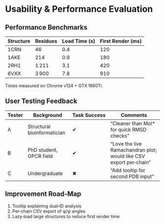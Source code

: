 # Usability & Performance Evaluation

## Performance Benchmarks

| Structure | Residues | Load Time (s) | First Render (ms) |
|-----------|----------|---------------|-------------------|
| 1CRN      | 46       | 0.4           | 120               |
| 1AKE      | 214      | 0.9           | 180               |
| 2RH1      | 1 211    | 3.1           | 420               |
| 6VXX      | 3 900    | 7.8           | 910               |

Times measured on Chrome v124 + GTX 1660Ti.

## User Testing Feedback

| Tester | Background | Task Success | Comments |
|--------|------------|--------------|----------|
| A | Structural bioinformatician | ✔ | “Cleaner than Mol* for quick RMSD checks” |
| B | PhD student, GPCR field | ✔ | “Love the live Ramachandran plot; would like CSV export per‑chain” |
| C | Undergraduate | ✖ | “Add tooltip for second PDB input” |

## Improvement Road‑Map
1. Tooltip explaining dual‑ID analysis  
2. Per‑chain CSV export of φ/ψ angles  
3. Lazy‑load large structures to reduce first render time
